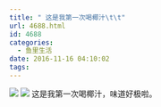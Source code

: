 ```yaml
---
title: " 这是我第一次喝椰汁\t\t"
url: 4688.html
id: 4688
categories:
  - 鱼里生活
date: 2016-11-16 04:10:02
tags:
---
```


![](../../../images/2017/09/img_4238.jpg) ![](../../../images/2017/09/img_4241.jpg) 这是我第一次喝椰汁，味道好极啦。